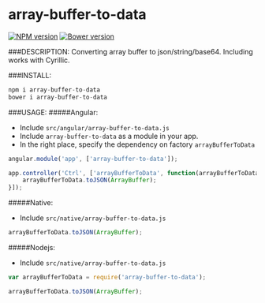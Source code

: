 array-buffer-to-data
=================

[![NPM version](https://badge.fury.io/js/array-buffer-to-data.svg)](http://badge.fury.io/js/array-buffer-to-data) [![Bower version](https://badge.fury.io/bo/array-buffer-to-data.svg)](http://badge.fury.io/bo/array-buffer-to-data)

###DESCRIPTION:
Converting array buffer to json/string/base64. Including works with Cyrillic.

###INSTALL:
```js
npm i array-buffer-to-data
bower i array-buffer-to-data
```

###USAGE:
#####Angular:
- Include `src/angular/array-buffer-to-data.js`
- Include `array-buffer-to-data` as a module in your app.
- In the right place, specify the dependency  on factory `arrayBufferToData`

```js
angular.module('app', ['array-buffer-to-data']);

app.controller('Ctrl', ['arrayBufferToData', function(arrayBufferToData) {
    arrayBufferToData.toJSON(ArrayBuffer);
}]);
```

#####Native:
- Include `src/native/array-buffer-to-data.js`

```js
arrayBufferToData.toJSON(ArrayBuffer);
```

#####Nodejs:
- Include `src/native/array-buffer-to-data.js`

```js
var arrayBufferToData = require('array-buffer-to-data');

arrayBufferToData.toJSON(ArrayBuffer);
```

